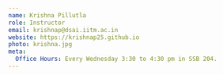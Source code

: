 ```yaml
---
name: Krishna Pillutla
role: Instructor
email: krishnap@dsai.iitm.ac.in
website: https://krishnap25.github.io
photo: krishna.jpg
meta:
  Office Hours: Every Wednesday 3:30 to 4:30 pm in SSB 204. 
---
```


